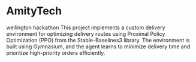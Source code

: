 # AmityTech
wellington hackathon
This project implements a custom delivery environment for optimizing delivery routes using Proximal Policy Optimization (PPO) from the Stable-Baselines3 library. The environment is built using Gymnasium, and the agent learns to minimize delivery time and prioritize high-priority orders efficiently.



